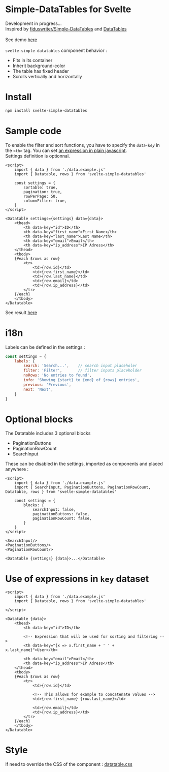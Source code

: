 # Simple-DataTables for Svelte
Development in progress...<br>
Inspired by [fiduswriter/Simple-DataTables](https://github.com/fiduswriter/Simple-DataTables)
and [DataTables](https://datatables.net/)
<br><br>
See demo [here](https://geoflux.io/vincjo/svelte-simple-datatables)
<br><br>
`svelte-simple-datatables` component behavior :
- Fits in its container
- Inherit background-color
- The table has fixed header
- Scrolls vertically and horizontally



# Install
````apache
npm install svelte-simple-datatables
````

# Sample code
 To enable the filter and sort functions, you have to specify the *`data-key`* in the `<th>` tag. 
 You can set [an expression in plain javascript](#expression).<br>
 Settings definition is optionnal.
````svelte
<script>
    import { data } from './data.example.js'  
    import { Datatable, rows } from 'svelte-simple-datatables'

    const settings = {
        sortable: true,
        pagination: true,
        rowPerPage: 50,
        columnFilter: true,
    }
</script>

<Datatable settings={settings} data={data}>
    <thead>
        <th data-key="id">ID</th>
        <th data-key="first_name">First Name</th>
        <th data-key="last_name">Last Name</th>
        <th data-key="email">Email</th>
        <th data-key="ip_address">IP Adress</th>
    </thead>
    <tbody>
    {#each $rows as row}
        <tr>
            <td>{row.id}</td>
            <td>{row.first_name}</td>
            <td>{row.last_name}</td>
            <td>{row.email}</td>
            <td>{row.ip_address}</td>
        </tr>
    {/each}
    </tbody>
</Datatable>
````
See result [here](https://geoflux.io/vincjo/svelte-simple-datatables) 

# i18n
Labels can be defined in the settings :
````js
const settings = {
    labels: {
        search: 'Search...',    // search input placeholer
        filter: 'Filter',       // filter inputs placeholder
        noRows: 'No entries to found',
        info: 'Showing {start} to {end} of {rows} entries',
        previous: 'Previous',
        next: 'Next',       
    }
}
````

# Optional blocks
The Datatable includes 3 optional blocks
- PaginationButtons
- PaginationRowCount
- SearchInput

These can be disabled in the settings, imported as components and placed anywhere :
````svelte
<script>
    import { data } from './data.example.js' 
    import { SearchInput, PaginationButtons, PaginationRowCount, Datatable, rows } from 'svelte-simple-datatables'

    const settings = {
        blocks: {
            searchInput: false, 
            paginationButtons: false,
            paginationRowCount: false,
        }
    }
</script>

<SearchInput/>
<PaginationButtons/>
<PaginationRowCount/>

<Datatable {settings} {data}>...</Datatable>
````

# <a name="expression"></a> Use of expressions in `key` dataset
````svelte
<script>
    import { data } from './data.example.js'  
    import { Datatable, rows } from 'svelte-simple-datatables'

</script>

<Datatable {data}>
    <thead>
        <th data-key="id">ID</th>

        <!-- Expression that will be used for sorting and filtering -->
        <th data-key="{x => x.first_name + ' ' + x.last_name}">User</th>

        <th data-key="email">Email</th>
        <th data-key="ip_address">IP Adress</th>
    </thead>
    <tbody>
    {#each $rows as row}
        <tr>
            <td>{row.id}</td>
            
            <!-- This allows for example to concatenate values -->
            <td>{row.first_name} {row.last_name}</td>

            <td>{row.email}</td>
            <td>{row.ip_address}</td>
        </tr>
    {/each}
    </tbody>
</Datatable>
````

# Style
If need to override the CSS of the component : 
[datatable.css](./example/public/datatable.css)
